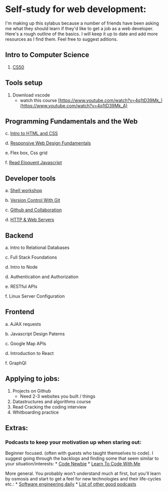 # Self-study for web development:

I'm making up this sylabus because a number of friends have been asking me what they should learn if they'd like to get a job as a web developer. Here's a rough outline of the basics. I will keep it up to date and add more resources as I find them. Feel free to suggest aditions. 

## Intro to Computer Science 

1. [CS50](https://www.edx.org/course/cs50s-introduction-computer-science-harvardx-cs50x)

## Tools setup 
1. Download vscode
	- watch this course [https://www.youtube.com/watch?v=4q1tD39Mk_](https://www.youtube.com/watch?v=4q1tD39Mk_A)

## Programming Fundamentals and the Web 
c.	[Intro to HTML and CSS](https://www.udacity.com/course/intro-to-html-and-css--ud304)

d.	[Responsive Web Design Fundamentals ](https://classroom.udacity.com/courses/ud893)

e.  Flex box, Css grid

f.	[Read Eloquent Javascript](https://eloquentjavascript.net/)

##	Developer tools
a.	[Shell workshop](https://www.udacity.com/course/shell-workshop--ud206)

b.	[Version Control With Git](https://www.udacity.com/course/version-control-with-git--ud123)

c.	[Github and Collaboration](https://www.udacity.com/course/github-collaboration--ud456) 	

d.	[HTTP & Web Servers](https://www.udacity.com/course/http-web-servers--ud303)

##	Backend
a.	Intro to Relational Databases

c.	Full Stack Foundations

d.      Intro to Node

d.	Authentication and Authorization

e.	RESTful APIs 

f.	Linux Server Configuration 

##	Frontend

a.	AJAX requests

b.	Javascript Design Paterns

c.	Google Map APIs   

d.      Introduction to React   

f.      GraphQl  

## Applying to jobs:
1. Projects on Github
	* Need 2-3 websites you built / things
2. Datastructures and algorithms course
3. Read Cracking the coding interview
4. Whitboarding practice 



## Extras:
 ### Podcasts to keep your motivation up when staring out:

Beginner focused. (often with guests who taught themselves to code). I suggest going through the backlogs and finding some that seem similar to your situation/interests:
  	* [Code Newbie](https://www.codenewbie.org/podcast)
	* [Learn To Code With Me](https://learntocodewith.me/podcast/)
	
More general. You probably won't understand much at first, but you'll learn by osmosis and start to get a feel for new technologies and their life-cycles etc.: 
	* [Software engineering daily](https://softwareengineeringdaily.com/category/all-episodes/exclusive-content/Podcast/) 
	* [List of other good podcasts](https://www.techrepublic.com/article/10-podcasts-for-programmers-and-budding-developers/)
